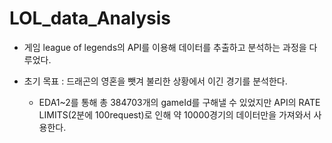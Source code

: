 # LOL_data_Analysis

* 게임 league of legends의 API를 이용해 데이터를 추출하고 분석하는 과정을 다루었다.

* 초기 목표 : 드래곤의 영혼을 뺏겨 불리한 상황에서 이긴 경기를 분석한다.

  * EDA1~2를 통해 총 384703개의 gameId를 구해낼 수 있었지만 API의 RATE LIMITS(2분에 100request)로 인해 약 10000경기의 데이터만을 가져와서 사용한다.
  

